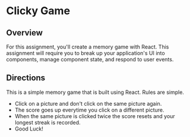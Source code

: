 # Clicky Game

## Overview

For this assignment, you'll create a memory game with React. This assignment will require you to break up your application's UI into components, manage component state, and respond to user events.

## Directions

This is a simple memory game that is built using React.  Rules are simple.

<ul>
<li>Click on a picture and don't click on the same picture again.</li>
<li>The score goes up everytime you click on a different picture.</li>
<li>When the same picture is clicked twice the score resets and your longest streak is recorded.</li>
<li>Good Luck!</li>

</ul>
